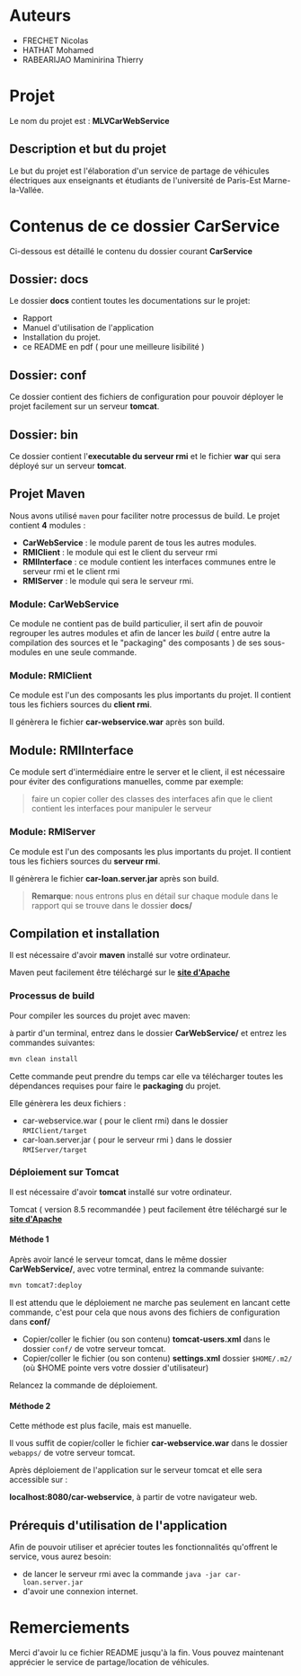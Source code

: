 # Auteurs

- FRECHET Nicolas
- HATHAT Mohamed
- RABEARIJAO Maminirina Thierry

# Projet

Le nom du projet est : **MLVCarWebService**

## Description et but du projet

Le but du projet est l'élaboration d'un service de partage 
de véhicules électriques aux enseignants et étudiants de l'université de 
Paris-Est Marne-la-Vallée.


# Contenus de ce dossier CarService

Ci-dessous est détaillé le contenu du dossier courant **CarService**

## Dossier: docs

Le dossier **docs** contient toutes les documentations sur le projet:

- Rapport
- Manuel d'utilisation de l'application
- Installation du projet.
- ce README en pdf ( pour une meilleure lisibilité )

## Dossier: conf 

Ce dossier contient des fichiers de configuration pour pouvoir déployer le projet facilement sur un serveur **tomcat**.

## Dossier: bin

Ce dossier contient l'**executable du serveur rmi** et le fichier **war** qui sera déployé sur un serveur **tomcat**.

## Projet Maven

Nous avons utilisé `maven` pour faciliter notre processus de build.
Le projet contient **4** modules : 

- **CarWebService** : le module parent de tous les autres modules.
- **RMIClient** : le module qui est le client du serveur rmi
- **RMIInterface** : ce module contient les interfaces communes entre le serveur rmi et le client rmi
- **RMIServer** : le module qui sera le serveur rmi.


### Module: CarWebService

Ce module ne contient pas de build particulier, il sert afin de pouvoir regrouper les autres modules et
afin de lancer les _build_ ( entre autre la compilation des sources et le "packaging" des composants )
de ses sous-modules en une seule commande.

### Module: RMIClient

Ce module est l'un des composants les plus importants du projet.
Il contient tous les fichiers sources du **client rmi**.

Il génèrera le fichier **car-webservice.war** après son build.

## Module: RMIInterface

Ce module sert d'intermédiaire entre le server et le client, il est nécessaire pour éviter des configurations manuelles, 
comme par exemple:
> faire un copier coller des classes des interfaces afin que le client contient les interfaces pour manipuler le serveur


### Module: RMIServer

Ce module est l'un des composants les plus importants du projet.
Il contient tous les fichiers sources du **serveur rmi**.

Il génèrera le fichier **car-loan.server.jar** après son build.

> **Remarque**: nous entrons plus en détail sur chaque module dans le rapport 
qui se trouve dans le dossier **docs/**


## Compilation et installation

Il est nécessaire d'avoir **maven** installé sur votre ordinateur.

Maven peut facilement être téléchargé sur le [**site d'Apache**](https://maven.apache.org/download.cgi)

### Processus de build

Pour compiler les sources du projet avec maven: 

à partir d'un terminal, entrez dans le dossier **CarWebService/** et entrez les commandes suivantes:

```cmd
mvn clean install
```

Cette commande peut prendre du temps car elle va télécharger toutes les dépendances 
requises pour faire le **packaging** du projet.

Elle génèrera les deux fichiers : 

- car-webservice.war ( pour le client rmi) dans le dossier `RMIClient/target`
- car-loan.server.jar ( pour le serveur rmi ) dans le dossier `RMIServer/target`


### Déploiement sur Tomcat

Il est nécessaire d'avoir **tomcat** installé sur votre ordinateur.

Tomcat ( version 8.5 recommandée ) peut facilement être téléchargé 
sur le [**site d'Apache**](https://tomcat.apache.org/download-80.cgi#8.5.8)


#### Méthode 1

Après avoir lancé le serveur tomcat, dans le même dossier **CarWebService/**, 
avec votre terminal, entrez la commande suivante:

```cmd
mvn tomcat7:deploy
```

<Context antiResourceLocking="true">


Il est attendu que le déploiement ne marche pas seulement en lancant cette commande, 
c'est pour cela que nous avons des fichiers de configuration dans **conf/**

- Copier/coller le fichier (ou son contenu) **tomcat-users.xml** dans le dossier `conf/` de votre serveur tomcat.
- Copier/coller le fichier (ou son contenu) **settings.xml**  dossier `$HOME/.m2/` 
(où $HOME pointe vers votre dossier d'utilisateur)

Relancez la commande de déploiement.

#### Méthode 2

Cette méthode est plus facile, mais est manuelle.

Il vous suffit de copier/coller le fichier **car-webservice.war** dans le dossier `webapps/` de votre serveur tomcat.



Après déploiement de l'application sur le serveur tomcat et elle sera accessible sur :

**localhost:8080/car-webservice**, à partir de votre navigateur web.


## Prérequis d'utilisation de l'application

Afin de pouvoir utiliser et aprécier toutes les fonctionnalités qu'offrent le service, 
vous aurez besoin:

- de lancer le serveur rmi avec la commande `java -jar car-loan.server.jar`
- d'avoir une connexion internet.

# Remerciements

Merci d'avoir lu ce fichier README jusqu'à la fin.
Vous pouvez maintenant apprécier le service de partage/location de véhicules.